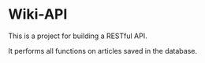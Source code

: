 # Wiki-API

This is a project for building a RESTful API.

It performs all functions on articles saved in the database.
